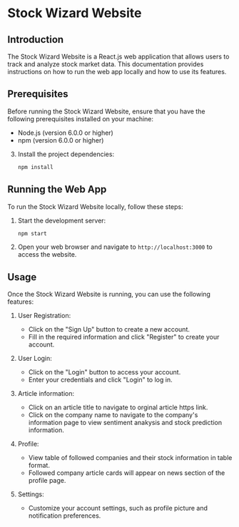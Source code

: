 # Stock Wizard Website

## Introduction
The Stock Wizard Website is a React.js web application that allows users to track and analyze stock market data. This documentation provides instructions on how to run the web app locally and how to use its features.

## Prerequisites
Before running the Stock Wizard Website, ensure that you have the following prerequisites installed on your machine:
- Node.js (version 6.0.0 or higher)
- npm (version 6.0.0 or higher)

3. Install the project dependencies:
    ```bash
    npm install
    ```

## Running the Web App
To run the Stock Wizard Website locally, follow these steps:

1. Start the development server:
    ```bash
    npm start
    ```

2. Open your web browser and navigate to `http://localhost:3000` to access the website.

## Usage
Once the Stock Wizard Website is running, you can use the following features:

1. User Registration:
    - Click on the "Sign Up" button to create a new account.
    - Fill in the required information and click "Register" to create your account.

2. User Login:
    - Click on the "Login" button to access your account.
    - Enter your credentials and click "Login" to log in.

3. Article information:
    - Click on an article title to navigate to orginal article https link.
    - Click on the company name to navigate to the company's information page to view sentiment anakysis and stock prediction information.

4. Profile:
    - View table of followed companies and their stock information in table format.
    - Followed company article cards will appear on news section of the profile page.

5. Settings:
    - Customize your account settings, such as profile picture and notification preferences.

